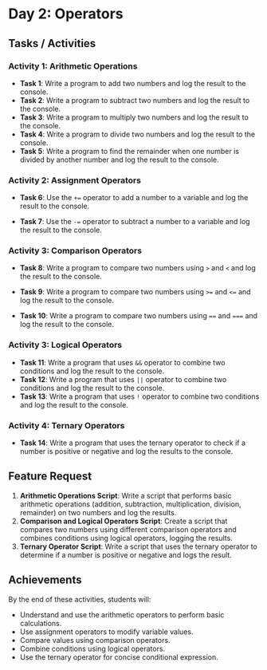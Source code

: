 # Day 2: Operators

## Tasks / Activities

### Activity 1: Arithmetic Operations

- **Task 1**: Write a program to add two numbers and log the result to the console.
- **Task 2**: Write a program to subtract two numbers and log the result to the console.
- **Task 3**: Write a program to multiply two numbers and log the result to the console.
- **Task 4**: Write a program to divide two numbers and log the result to the console.
- **Task 5**: Write a program to find the remainder when one number is divided by another number and log the result to the console.

### Activity 2: Assignment Operators

- **Task 6**: Use the `+=` operator to add a number to a variable and log the result to the console.

- **Task 7**: Use the `-=` operator to subtract a number to a variable and log the result to the console.

### Activity 3: Comparison Operators

- **Task 8**: Write a program to compare two numbers using `>` and `<` and log the result to the console.

- **Task 9**: Write a program to compare two numbers using `>=` and `<=` and log the result to the console.

- **Task 10**: Write a program to compare two numbers using `==` and `===` and log the result to the console.

### Activity 3: Logical Operators

- **Task 11**: Write a program that uses `&&` operator to combine two conditions and log the result to the console.
- **Task 12**: Write a program that uses `||` operator to combine two conditions and log the result to the console.
- **Task 13**: Write a program that uses `!` operator to combine two conditions and log the result to the console.

### Activity 4: Ternary Operators

- **Task 14**: Write a program that uses the ternary operator to check if a number is positive or negative and log the results to the console.

## Feature Request

1. **Arithmetic Operations Script**: Write a script that performs basic arithmetic operations (addition, subtraction, multiplication, division, remainder) on two numbers and log the results.
2. **Comparison and Logical Operators Script**: Create a script that compares two numbers using different comparison operators and combines conditions using logical operators, logging the results.
3. **Ternary Operator Script**: Write a script that uses the ternary operator to determine if a number is positive or negative and logs the result.

## Achievements

By the end of these activities, students will:

- Understand and use the arithmetic operators to perform basic calculations.
- Use assignment operators to modify variable values.
- Compare values using comparison operators.
- Combine conditions using logical operators.
- Use the ternary operator for concise conditional expression.
